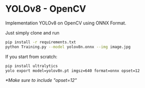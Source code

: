 # YOLOv8 - OpenCV

Implementation YOLOv8 on OpenCV using ONNX Format.

Just simply clone and run

```bash
pip install -r requirements.txt
python Training.py --model yolov8n.onnx --img image.jpg
```

If you start from scratch:

```bash
pip install ultralytics
yolo export model=yolov8n.pt imgsz=640 format=onnx opset=12
```

_\*Make sure to include "opset=12"_
